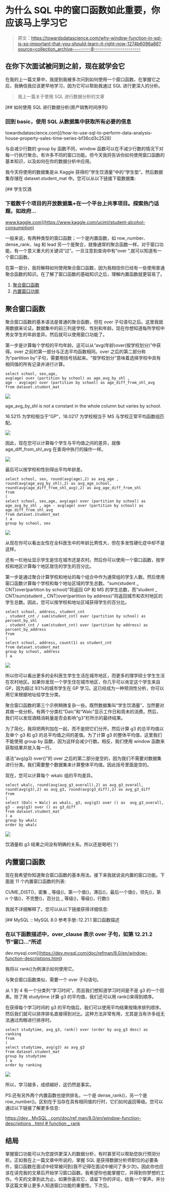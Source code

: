 # 为什么 SQL 中的窗口函数如此重要，你应该马上学习它

> 原文：<https://towardsdatascience.com/why-window-function-in-sql-is-so-important-that-you-should-learn-it-right-now-1274b6096a86?source=collection_archive---------8----------------------->

## 在你下次面试被问到之前，现在就学会它

在我的上一篇文章中，我提到我被多次问到如何使用一个窗口函数。在掌握它之后，我确信我应该更早地学习，因为它可以帮助我通过 SQL 进行更深入的分析。

> 我上一篇关于使用 SQL 进行数据分析的文章

[](/how-to-use-sql-to-perform-data-analysis-house-property-sales-time-series-bf36cd3c2528) [## 如何使用 SQL 进行数据分析(房产销售时间序列)

### 回到 basic，使用 SQL 从数据集中获取所有必要的信息

towardsdatascience.com](/how-to-use-sql-to-perform-data-analysis-house-property-sales-time-series-bf36cd3c2528) 

与会减少行数的 group by 函数不同，window 函数可以在不减少行数的情况下对每一行执行聚合。有许多不同的窗口功能。但今天我将告诉你如何使用窗口函数的基本知识，以及如何在你的数据分析中应用。

我今天将使用的数据集是从 Kaggle 获得的“学生饮酒量”中的“学生垫”。然后数据集存储在 dataset.student_mat 中。您可以从以下链接下载数据集:

[](https://www.kaggle.com/uciml/student-alcohol-consumption) [## 学生饮酒

### 下载数千个项目的开放数据集+在一个平台上共享项目。探索热门话题，如政府…

www.kaggle.com](https://www.kaggle.com/uciml/student-alcohol-consumption) 

一般来说，有两种类型的窗口函数；一个是内置函数，如 row_number、dense_rank、lag 和 lead 另一个是聚合，就像通常的聚合函数一样。对于窗口功能，有一个意义重大的关键词“过”。一旦注意到查询中有“over ”,就可以知道有一个窗口函数。

在第一部分，我将解释如何使用聚合窗口函数，因为我相信你已经有一些使用普通聚合函数的知识。在了解了窗口函数的基础知识之后，理解内置函数就更容易了。

1.  [聚合窗口函数](#e267)
2.  [内置窗口功能](#29d8)

## 聚合窗口函数

聚合窗口函数的基本语法是普通的聚合函数，但在 over 子句语句之后。这里我就用数据来论证。数据集中的前三列是学校、性别和年龄。现在你想知道每所学校中男女学生的年龄差异。然后就可以使用窗口功能了。

第一步是计算每个学校的平均年龄。这可以从“avg(年龄)over(按学校划分)”中获得。over 之前的第一部分与正态平均函数相同。over 之后的第二部分称为“partition by”子句，需要用括号括起来。“按学校划分”意味着选择学校中具有相同值的所有记录并进行计算。

```
select school, sex,age, 
avg(age) over (partition by school) as age_avg_by_shl , 
age - avg(age) over (partition by school) as age_diff_from_shl_avg 
from dataset.student_mat
```

![](img/309eebcb53a241dc54f40cb677cea535.png)

age_avg_by_shl is not a constant in the whole column but varies by school.

16.5215 为学校相当于“GP”，18.0217 为学校相当于 MS 与学校正常平均函数组匹配。

![](img/a945196e5d17d2c0643f80726e8142ac.png)

因此，现在您可以计算每个学生与平均值之间的差异，就像 age_diff_from_shl_avg 在查询中执行的操作一样。

![](img/58bc13825f38da8e934356a873a1e63f.png)

最后可以按学校和性别得出平均年龄差。

```
select school, sex, round(avg(age),2) as avg_age , round(avg(age_avg_by_shl),2) as avg_age_school, round(avg(age_diff_from_shl_avg),2) as avg_age_diff_from_shl
from 
(
select school, sex,age, avg(age) over (partition by school) as age_avg_by_shl , age - avg(age) over (partition by school) as age_diff_from_shl_avg 
from dataset.student_mat 
) a
group by school, sex
```

![](img/e15a484d4cdc2eaf4700012d30f00c52.png)

从现在你可以看出女性在全科医生中的年龄比男性大，但在多发性硬化症中却不是这样。

还有一栏地址显示学生是住在城市还是农村。然后你可以使用一个窗口函数，按学校和地区计算每个地区居住的学生的百分比。

第一步是通过聚合计算学校和地址的每个组合中作为通常组的学生人数。然后使用窗口函数计算每个学校和每个地址区域的学生总数。“sum(student _ CNT)over(partition by school)”将返回 GP 和 MS 的学生总数，而“student _ CNT/sum(student _ CNT)over(partition by address)”将返回城市和农村地区的学生总数。因此，您可以按学校和地址区域获得学生的百分比。

```
select school, address, student_cnt
, student_cnt / sum(student_cnt) over (partition by school) as percent_by_shl
, student_cnt / sum(student_cnt) over (partition by address) as percent_by_address
from 
(
select school, address, count(1) as student_cnt
from dataset.student_mat 
group by school, address
) a
```

![](img/703c31ac4b9d04fd03e24cc009862e87.png)

所以你可以看出更多的全科医生学生生活在城市地区，而更多的理学硕士学生生活在农村地区。如果你发现一个学生住在城市地区，你几乎可以肯定这个学生来自 GP，因为超过 93%的城市学生在 GP 学习。这已经成为一种预测性分析，你可以用它来根据地址给学生分类。

聚合窗口函数的第三个示例稍微复杂一些。既然数据集叫“学生饮酒量”，当然要对其做一些分析。有两个分类栏“Dalc”和“Walc”显示工作日和周末的消费。然后，我们可以发现酒精消耗量是否会影响“g3”栏所示的最终结果。

为了简化，我将把两列加在一起，而不是把它们分开。然后计算 g3 的总平均值以及单个 g3 和 g3 的总平均值之间的差值。为了计算 g3 的整体平均值，这里我们不能使用 group by 函数，因为这样会减少行数。相反，我们使用 window 函数来获取结果并放入每一行。

语法“avg(g3) over()”的 over 之后的第二部分是空的，因为我们不需要对数据集进行分类。我们需要整个数据集来计算整体平均值。因此括号里面是空的。

现在，您可以计算每个 wkalc 组的平均差异。

```
select wkalc, round(avg(avg_g3_overall),2) as avg_g3_overall, round(avg(g3),2) as avg_g3, round(avg(g3_diff),2) as avg_g3_diff
from 
(
select (Dalc + Walc) as wkalc, g3, avg(g3) over () as  avg_g3_overall, g3 - avg(g3) over () as g3_diff
from dataset.student_mat
) a 
group by wkalc
order by wkalc
```

![](img/93c264adb437f347a75acbe076e668aa.png)

饮酒量和 g3 结果之间没有明确的关系。所以还是喝吧(？)

## 内置窗口函数

现在我希望你知道聚合窗口函数的基本用法。接下来我就说说内置的窗口功能。下面是 11 个内置窗口函数的列表:

CUME_DIST()，密集 _ 等级()，第一个值()，滞后()，最后一个值()，领先()，第 n 个值()，不完整()，百分比 _ 等级()，等级()，行数()

我就不详细解释了。您可以从以下链接获得详细信息:

 [## MySQL :: MySQL 8.0 参考手册::12.21.1 窗口函数描述

### 在以下函数描述中，over_clause 表示 over 子句，如第 12.21.2 节“窗口…”所述

dev.mysql.com](https://dev.mysql.com/doc/refman/8.0/en/window-function-descriptions.html) 

我将以 rank()为例演示如何使用它。

与聚合窗口函数类似，需要一个 over 子句语句。

从 1 到 4 有一个分类列“学习时间”。而且我们想知道学习时间是不是 g3 的一个因素。除了用 studytime 计算 g3 的平均值，我们还可以用 rank()来得到顺序。

在获得每个学习时间的 g3 的平均值后，我们可以使用平均结果按降序排列顺序。然后我们就可以排序排名直接得到对比。这种方法非常有用，尤其是当有许多组无法通过肉眼进行排序时。

```
select studytime, avg_g3, rank() over (order by avg_g3 desc) as ranking 
from 
(
select studytime, avg(g3) as avg_g3
from dataset.student_mat
group by studytime
) a
order by ranking
```

![](img/4d597b5c0d7db23cc64a93149f2fb75a.png)

所以，学习越多，成绩越好，这仍然是事实。

PS:还有另外两个内置函数也提供排名，一个是 dense_rank()，另一个是 row_number()。区别在于当存在具有相同值的行时，它们如何返回等级。您可以通过以下链接了解更多信息:

[https://dev . MySQL . com/doc/ref man/8.0/en/window-function-descriptions . html # function _ rank](https://dev.mysql.com/doc/refman/8.0/en/window-function-descriptions.html#function_rank)

## 结局

掌握窗口功能可以为您提供更深入的数据分析，有时甚至可以帮助您执行预测分析。正如我在上一篇文章中所说的，掌握 SQL 是获得数据分析师职位的必要条件，窗口函数在面试中经常被问到(我不记得在面试中被问了多少次)。因此你也应该在读完我的文章后开始学习窗口函数。我希望你也能掌握它，并得到你梦想的工作。今天的文章到此为止。如果你喜欢它，请留下你的评论，给我一个掌声。并分享这篇文章让更多人知道窗口功能的重要性。下次见。